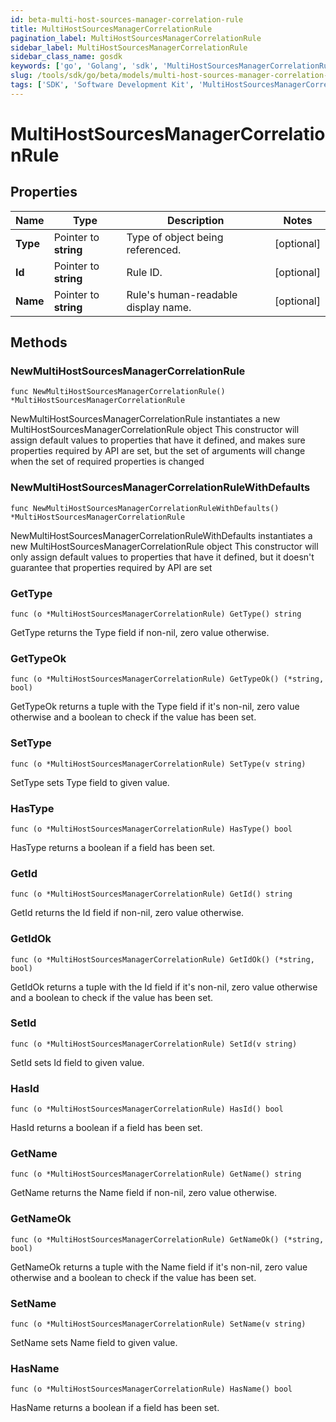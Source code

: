 ```yaml
---
id: beta-multi-host-sources-manager-correlation-rule
title: MultiHostSourcesManagerCorrelationRule
pagination_label: MultiHostSourcesManagerCorrelationRule
sidebar_label: MultiHostSourcesManagerCorrelationRule
sidebar_class_name: gosdk
keywords: ['go', 'Golang', 'sdk', 'MultiHostSourcesManagerCorrelationRule', 'BetaMultiHostSourcesManagerCorrelationRule'] 
slug: /tools/sdk/go/beta/models/multi-host-sources-manager-correlation-rule
tags: ['SDK', 'Software Development Kit', 'MultiHostSourcesManagerCorrelationRule', 'BetaMultiHostSourcesManagerCorrelationRule']
---
```


# MultiHostSourcesManagerCorrelationRule

## Properties

Name | Type | Description | Notes
------------ | ------------- | ------------- | -------------
**Type** | Pointer to **string** | Type of object being referenced. | [optional] 
**Id** | Pointer to **string** | Rule ID. | [optional] 
**Name** | Pointer to **string** | Rule's human-readable display name. | [optional] 

## Methods

### NewMultiHostSourcesManagerCorrelationRule

`func NewMultiHostSourcesManagerCorrelationRule() *MultiHostSourcesManagerCorrelationRule`

NewMultiHostSourcesManagerCorrelationRule instantiates a new MultiHostSourcesManagerCorrelationRule object
This constructor will assign default values to properties that have it defined,
and makes sure properties required by API are set, but the set of arguments
will change when the set of required properties is changed

### NewMultiHostSourcesManagerCorrelationRuleWithDefaults

`func NewMultiHostSourcesManagerCorrelationRuleWithDefaults() *MultiHostSourcesManagerCorrelationRule`

NewMultiHostSourcesManagerCorrelationRuleWithDefaults instantiates a new MultiHostSourcesManagerCorrelationRule object
This constructor will only assign default values to properties that have it defined,
but it doesn't guarantee that properties required by API are set

### GetType

`func (o *MultiHostSourcesManagerCorrelationRule) GetType() string`

GetType returns the Type field if non-nil, zero value otherwise.

### GetTypeOk

`func (o *MultiHostSourcesManagerCorrelationRule) GetTypeOk() (*string, bool)`

GetTypeOk returns a tuple with the Type field if it's non-nil, zero value otherwise
and a boolean to check if the value has been set.

### SetType

`func (o *MultiHostSourcesManagerCorrelationRule) SetType(v string)`

SetType sets Type field to given value.

### HasType

`func (o *MultiHostSourcesManagerCorrelationRule) HasType() bool`

HasType returns a boolean if a field has been set.

### GetId

`func (o *MultiHostSourcesManagerCorrelationRule) GetId() string`

GetId returns the Id field if non-nil, zero value otherwise.

### GetIdOk

`func (o *MultiHostSourcesManagerCorrelationRule) GetIdOk() (*string, bool)`

GetIdOk returns a tuple with the Id field if it's non-nil, zero value otherwise
and a boolean to check if the value has been set.

### SetId

`func (o *MultiHostSourcesManagerCorrelationRule) SetId(v string)`

SetId sets Id field to given value.

### HasId

`func (o *MultiHostSourcesManagerCorrelationRule) HasId() bool`

HasId returns a boolean if a field has been set.

### GetName

`func (o *MultiHostSourcesManagerCorrelationRule) GetName() string`

GetName returns the Name field if non-nil, zero value otherwise.

### GetNameOk

`func (o *MultiHostSourcesManagerCorrelationRule) GetNameOk() (*string, bool)`

GetNameOk returns a tuple with the Name field if it's non-nil, zero value otherwise
and a boolean to check if the value has been set.

### SetName

`func (o *MultiHostSourcesManagerCorrelationRule) SetName(v string)`

SetName sets Name field to given value.

### HasName

`func (o *MultiHostSourcesManagerCorrelationRule) HasName() bool`

HasName returns a boolean if a field has been set.


